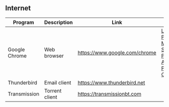 ## Internet

| Program | Description | Link | Plugins | Comment |
| --- | --- | --- | --- | --- |
| Google Chrome | Web browser | https://www.google.com/chrome | [LastPass Password Manager](https://chrome.google.com/webstore/detail/lastpass-free-password-ma/hdokiejnpimakedhajhdlcegeplioahd), [Save to Pocket](https://chrome.google.com/webstore/detail/save-to-pocket/niloccemoadcdkdjlinkgdfekeahmflj), [Adblock Plus](https://chrome.google.com/webstore/detail/adblock-plus-free-ad-bloc/cfhdojbkjhnklbpkdaibdccddilifddb?utm_source=chrome-ntp-icon), [ColorZilla](https://chrome.google.com/webstore/detail/colorzilla/bhlhnicpbhignbdhedgjhgdocnmhomnp) |
| Thunderbird | Email client | https://www.thunderbird.net  |
| Transmission | Torrent client | https://transmissionbt.com |
